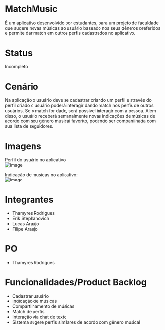 # MatchMusic
É um aplicativo desenvolvido por estudantes, para um projeto de faculdade que sugere novas músicas ao usuário baseado nos seus gêneros preferidos e permite dar match em outros perfis cadastrados no aplicativo. 

# Status
Incompleto

# Cenário
Na aplicação o usuário deve se cadastrar criando um perfil e através do perfil criado o usuário poderá interagir dando match nos perfis de outros usuários. Se o match for dado, será possivel interagir com a pessoa. Além disso, o usuário receberá semanalmente novas indicações de músicas de acordo com seu gênero musical favorito, podendo ser compartilhada com sua lista de seguidores. 

# Imagens
Perfil do usuário no aplicativo:  
![image](https://user-images.githubusercontent.com/69728179/90338858-02fd6880-dfc3-11ea-9427-86f95576e74e.png)  

Indicação de musicas no aplicativo:  
![image](https://user-images.githubusercontent.com/69728179/90338885-2aeccc00-dfc3-11ea-8c05-f3117ab29d4b.png)

# Integrantes
  - Thamyres Rodrigues
  - Erik Stephanovich
  - Lucas Araújo
  - Filipe Araújo

# PO
  - Thamyres Rodrigues

# Funcionalidades/Product Backlog
- Cadastrar usuário
- Indicação de músicas
- Compartilhamento de músicas
- Match de perfis
- Interação via chat de texto
- Sistema sugere perfis similares de acordo com gênero musical
